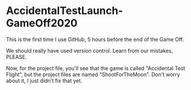 # AccidentalTestLaunch-GameOff2020

This is the first time I use GitHub, 5 hours before the end of the Game Off.

We should really have used version control. Learn from our mistakes, PLEASE.

Now, for the project file, you'll see that the game is called "Accidental Test Flight", but the project files are named "ShootForTheMoon". Don't worry about it, I just didn't fix that yet.
